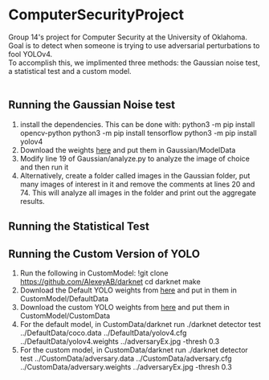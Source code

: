 # ComputerSecurityProject
Group 14's project for Computer Security at the University of Oklahoma. Goal is to detect when someone is trying to use adversarial perturbations to fool YOLOv4. <br>
To accomplish this, we implimented three methods: the Gaussian noise test, a statistical test and a custom model. <br>
<br>
## Running the Gaussian Noise test
1. install the dependencies. This can be done with:
    python3 -m pip install opencv-python
    python3 -m pip install tensorflow
    python3 -m pip install yolov4
2. Download the weights [here](https://drive.google.com/file/d/15P4cYyZ2Sd876HKAEWSmeRdFl_j-0upi/view) and put them in Gaussian/ModelData
3. Modify line 19 of Gaussian/analyze.py to analyze the image of choice and then run it
4. Alternatively, create a folder called images in the Gaussian folder, put many images of interest in it and remove the comments at lines 20 and 74. This will analyze all images in the folder and print out the aggregate results.

## Running the Statistical Test

## Running the Custom Version of YOLO
1. Run the following in CustomModel: 
    !git clone https://github.com/AlexeyAB/darknet
    cd darknet
    make
2. Download the Default YOLO weights from [here](https://drive.google.com/file/d/15P4cYyZ2Sd876HKAEWSmeRdFl_j-0upi/view) and put in them in CustomModel/DefaultData
3. Download the custom YOLO weights from [here](https://drive.google.com/file/d/1FFYXSInyHK0S2GhzOpaXyJKXjGdPW9vH/view?usp=sharing) and put them in CustomModel/CustomData
4. For the default model, in CustomData/darknet run
    ./darknet detector test  ../DefaultData/coco.data ../DefaultData/yolov4.cfg ../DefaultData/yolov4.weights ../adversaryEx.jpg -thresh 0.3
5. For the custom model, in CustomData/darknet run
    ./darknet detector test  ../CustomData/adversary.data ../CustomData/adversary.cfg ../CustomData/adversary.weights ../adversaryEx.jpg -thresh 0.3
    

